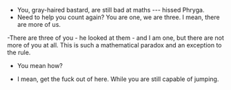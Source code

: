 - You, gray-haired bastard, are still bad at maths --- hissed Phryga. 
- Need to help you count again? You are one, we are three. I mean, there are more of us.

-There are three of you - he looked at them - and I am one, but there are not more of you at all. This is such a mathematical paradox and an exception to the rule.

- You mean how?

- I mean, get the fuck out of here. While you are still capable of jumping.
<!---
mattblas/mattblas is a ✨ special ✨ repository because its `README.md` (this file) appears on your GitHub profile.
You can click the Preview link to take a look at your changes.
--->

